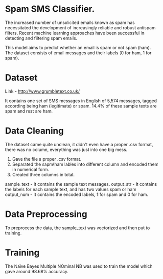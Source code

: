 # Spam SMS Classifier.

The increased number of unsolicited emails known as spam has necessitated the
development of increasingly reliable and robust antispam filters. Recent machine learning
approaches have been successful in detecting and filtering spam emails.

This model aims to predict whether an email is spam or not spam (ham). The dataset consists of email messages and their labels (0 for ham, 1 for spam).

# Dataset

Link - http://www.grumbletext.co.uk/

It contains one set of SMS messages in English of 5,574 messages, tagged according being ham (legitimate) or spam. 14.4% of these sample texts are spam and rest are ham.

# Data Cleaning

The dataset came quite unclean, it didn't even have a proper .csv format, there was no column, everything was just into one big mess.
1. Gave the file a proper .csv format.
2. Separated the sapm\ham lables into different column and encoded them in numerical form.
3. Created three columns in total.

  sample_text - It contains the sample text messages.
  output_str - It contains the labels for each sample text, and has two values spam or ham
  output_num - It contains the encoded labels, 1 for spam and 0 for ham.
  
# Data Preprocessing

To preprocess the data, the sample_text was vectorized and then put to training.

# Training

The Naïve Bayes Multiple NOminal NB was used to train the model which gave around 98.68% accuracy.


